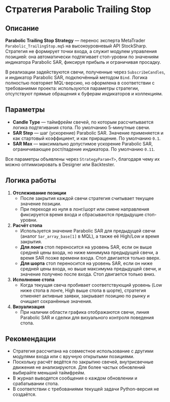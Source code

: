 # Стратегия Parabolic Trailing Stop

## Описание
**Parabolic Trailing Stop Strategy** — перенос эксперта MetaTrader `Parabolic_TrailingStop.mq5` на высокоуровневый API StockSharp. Стратегия не формирует точки входа, а служит модулем управления позицией: она автоматически подтягивает стоп-уровни по значениям индикатора Parabolic SAR, фиксируя прибыль и ограничивая просадку.

В реализации задействуются свечи, полученные через `SubscribeCandles`, и индикатор Parabolic SAR, подключённый методом `Bind`. Логика полностью повторяет MQL-версию, но оформлена в соответствии с требованиями проекта: используются параметры стратегии, отсутствуют прямые обращения к буферам индикаторов и коллекциям.

## Параметры
- **Candle Type** — таймфрейм свечей, по которым рассчитывается логика подтягивания стопа. По умолчанию 5-минутные свечи.
- **SAR Step** — шаг (ускорение) Parabolic SAR. Значение применяется и как стартовый коэффициент, и как приращение. По умолчанию `0.1`.
- **SAR Max** — максимально допустимое ускорение Parabolic SAR, ограничивающее рост/падение индикатора. По умолчанию `0.11`.

Все параметры объявлены через `StrategyParam<T>`, благодаря чему их можно оптимизировать в Designer или Backtester.

## Логика работы
1. **Отслеживание позиции**
   - После закрытия каждой свечи стратегия считывает текущее значение позиции.
   - При переходе из нуля в лонг/шорт или смене направления фиксируется время входа и сбрасываются предыдущие стоп-уровни.
2. **Расчёт стопа**
   - Используется значение Parabolic SAR для предыдущей свечи (аналог `Sar_array_base[1]` в MQL), а также её High/Low и время закрытия.
   - **Для лонга** стоп переносится на уровень SAR, если он выше средней цены входа, но ниже минимума предыдущей свечи, а время SAR позже времени входа. Стоп двигается только вверх.
   - **Для шорта** стоп переносится на уровень SAR, если он ниже средней цены входа, но выше максимума предыдущей свечи, и значение получено после входа. Стоп двигается только вниз.
3. **Исполнение стопа**
   - Когда текущая свеча пробивает соответствующий уровень (Low ниже стопа в лонге, High выше стопа в шорте), стратегия отменяет активные заявки, закрывает позицию по рынку и очищает сохранённые значения.
4. **Визуализация**
   - При наличии области графика отображаются свечи, линия Parabolic SAR и сделки для визуального контроля поведения стопа.

## Рекомендации
- Стратегия рассчитана на совместное использование с другими модулями входа или с вручную открытыми позициями.
- Поскольку расчёт ведётся по закрытию свечей, внутрисвечные движения не анализируются. Для более частых обновлений выбирайте меньший таймфрейм.
- В журнал выводятся сообщения о каждом обновлении и срабатывании стопа.
- В соответствии с требованиями текущей задачи Python-версия не создаётся.
